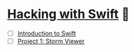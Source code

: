 # [Hacking with Swift](https://www.hackingwithswift.com/read/) :large_orange_diamond:

- [ ] [Introduction to Swift](https://www.hackingwithswift.com/read/0/overview)
- [ ] [Project 1: Storm Viewer](https://www.hackingwithswift.com/read/1/overview)
